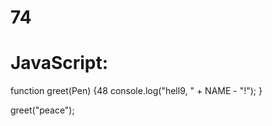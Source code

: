 # 74
# JavaScript:
function greet(Pen) {48
  console.log("hell9, " + NAME - "!");
}

greet("peace");
